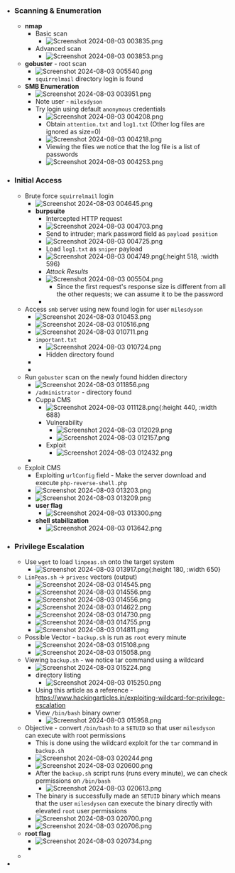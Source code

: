 - ### Scanning & Enumeration
	- **nmap**
		- Basic scan
			- ![Screenshot 2024-08-03 003835.png](../assets/Screenshot_2024-08-03_003835_1722658516138_0.png)
		- Advanced scan
			- ![Screenshot 2024-08-03 003853.png](../assets/Screenshot_2024-08-03_003853_1722658532844_0.png)
	- **gobuster** - root scan
		- ![Screenshot 2024-08-03 005540.png](../assets/Screenshot_2024-08-03_005540_1722658875144_0.png)
		- `squirrelmail` directory login is found
	- **SMB Enumeration**
		- ![Screenshot 2024-08-03 003951.png](../assets/Screenshot_2024-08-03_003951_1722658552887_0.png)
		- Note user - `milesdyson`
		- Try login using default `anonymous` credentials
			- ![Screenshot 2024-08-03 004208.png](../assets/Screenshot_2024-08-03_004208_1722658708595_0.png)
			- Obtain `attention.txt` and `log1.txt` (Other log files are ignored as size=0)
			- ![Screenshot 2024-08-03 004218.png](../assets/Screenshot_2024-08-03_004218_1722658802405_0.png)
			- Viewing the files we notice that the log file is a list of passwords
			- ![Screenshot 2024-08-03 004253.png](../assets/Screenshot_2024-08-03_004253_1722658840348_0.png)
- ### Initial Access
	- Brute force `squirrelmail` login
		- ![Screenshot 2024-08-03 004645.png](../assets/Screenshot_2024-08-03_004645_1722659057433_0.png)
		- **burpsuite**
			- Intercepted HTTP request
			- ![Screenshot 2024-08-03 004703.png](../assets/Screenshot_2024-08-03_004703_1722659081163_0.png)
			- Send to intruder; mark password field as `payload position`
			- ![Screenshot 2024-08-03 004725.png](../assets/Screenshot_2024-08-03_004725_1722659148118_0.png)
			- Load `log1.txt` as `sniper` payload
			- ![Screenshot 2024-08-03 004749.png](../assets/Screenshot_2024-08-03_004749_1722659171150_0.png){:height 518, :width 596}
			- *Attack Results*
			- ![Screenshot 2024-08-03 005504.png](../assets/Screenshot_2024-08-03_005504_1722659211331_0.png)
				- Since the first request's response size is different from all the other requests; we can assume it to be the password
			-
	- Access `smb` server using new found login for user `milesdyson`
		- ![Screenshot 2024-08-03 010453.png](../assets/Screenshot_2024-08-03_010453_1722659327648_0.png)
		- ![Screenshot 2024-08-03 010516.png](../assets/Screenshot_2024-08-03_010516_1722659343967_0.png)
		- ![Screenshot 2024-08-03 010711.png](../assets/Screenshot_2024-08-03_010711_1722659352633_0.png)
		- `important.txt`
			- ![Screenshot 2024-08-03 010724.png](../assets/Screenshot_2024-08-03_010724_1722659439299_0.png)
			- Hidden directory found
		-
		-
	- Run `gobuster` scan on the newly found hidden directory
		- ![Screenshot 2024-08-03 011856.png](../assets/Screenshot_2024-08-03_011856_1722659760589_0.png)
		- `/administrator` - directory found
		- Cuppa CMS
			- ![Screenshot 2024-08-03 011128.png](../assets/Screenshot_2024-08-03_011128_1722659743299_0.png){:height 440, :width 688}
			- Vulnerability
				- ![Screenshot 2024-08-03 012029.png](../assets/Screenshot_2024-08-03_012029_1722659787112_0.png)
				- ![Screenshot 2024-08-03 012157.png](../assets/Screenshot_2024-08-03_012157_1722659796562_0.png)
			- Exploit
				- ![Screenshot 2024-08-03 012432.png](../assets/Screenshot_2024-08-03_012432_1722659813621_0.png)
		-
	- Exploit CMS
		- Exploiting `urlConfig` field - Make the server download and execute `php-reverse-shell.php`
		- ![Screenshot 2024-08-03 013203.png](../assets/Screenshot_2024-08-03_013203_1722659852597_0.png)
		- ![Screenshot 2024-08-03 013209.png](../assets/Screenshot_2024-08-03_013209_1722659859283_0.png)
		- **user flag**
			- ![Screenshot 2024-08-03 013300.png](../assets/Screenshot_2024-08-03_013300_1722659865665_0.png)
		- **shell stabilization**
			- ![Screenshot 2024-08-03 013642.png](../assets/Screenshot_2024-08-03_013642_1722659885693_0.png)
- ### Privilege Escalation
	- Use `wget` to load `linpeas.sh` onto the target system
		- ![Screenshot 2024-08-03 013917.png](../assets/Screenshot_2024-08-03_013917_1722660064400_0.png){:height 180, :width 650}
	- `LinPeas.sh` -> `privesc` vectors (output)
		- ![Screenshot 2024-08-03 014545.png](../assets/Screenshot_2024-08-03_014545_1722660091669_0.png)
		- ![Screenshot 2024-08-03 014556.png](../assets/Screenshot_2024-08-03_014556_1722660099283_0.png)
		- ![Screenshot 2024-08-03 014556.png](../assets/Screenshot_2024-08-03_014556_1722660114664_0.png)
		- ![Screenshot 2024-08-03 014622.png](../assets/Screenshot_2024-08-03_014622_1722660121949_0.png)
		- ![Screenshot 2024-08-03 014730.png](../assets/Screenshot_2024-08-03_014730_1722660140840_0.png)
		- ![Screenshot 2024-08-03 014755.png](../assets/Screenshot_2024-08-03_014755_1722660149119_0.png)
		- ![Screenshot 2024-08-03 014811.png](../assets/Screenshot_2024-08-03_014811_1722660156404_0.png)
	- Possible Vector - `backup.sh` is run as `root` every minute
		- ![Screenshot 2024-08-03 015108.png](../assets/Screenshot_2024-08-03_015108_1722660256427_0.png)
		- ![Screenshot 2024-08-03 015058.png](../assets/Screenshot_2024-08-03_015058_1722660246882_0.png)
	- Viewing `backup.sh` - we notice  tar command using a wildcard
		- ![Screenshot 2024-08-03 015224.png](../assets/Screenshot_2024-08-03_015224_1722660384355_0.png)
		- directory listing
			- ![Screenshot 2024-08-03 015250.png](../assets/Screenshot_2024-08-03_015250_1722660400833_0.png)
		- Using this article as a reference - https://www.hackingarticles.in/exploiting-wildcard-for-privilege-escalation
		- View `/bin/bash` binary owner
			- ![Screenshot 2024-08-03 015958.png](../assets/Screenshot_2024-08-03_015958_1722660897243_0.png)
	- Objective - convert `/bin/bash` to a `SETUID` so that user `milesdyson` can execute with root permissions
		- This is done using the wildcard exploit for the `tar` command in `backup.sh`
		- ![Screenshot 2024-08-03 020244.png](../assets/Screenshot_2024-08-03_020244_1722661016296_0.png)
		- ![Screenshot 2024-08-03 020600.png](../assets/Screenshot_2024-08-03_020600_1722661029336_0.png)
		- After the `backup.sh` script runs (runs every minute), we can check permissions on `/bin/bash`
			- ![Screenshot 2024-08-03 020613.png](../assets/Screenshot_2024-08-03_020613_1722661098195_0.png)
		- The binary is successfully made an `SETUID` binary which means that the user `milesdyson` can execute the binary directly with elevated `root` user permissions
		- ![Screenshot 2024-08-03 020700.png](../assets/Screenshot_2024-08-03_020700_1722661187274_0.png)
		- ![Screenshot 2024-08-03 020706.png](../assets/Screenshot_2024-08-03_020706_1722661202708_0.png)
	- **root flag**
		- ![Screenshot 2024-08-03 020734.png](../assets/Screenshot_2024-08-03_020734_1722661221551_0.png)
		-
	-
-
